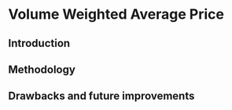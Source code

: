 # Volume Weighted Average Price

## Introduction

## Methodology

## Drawbacks and future improvements
